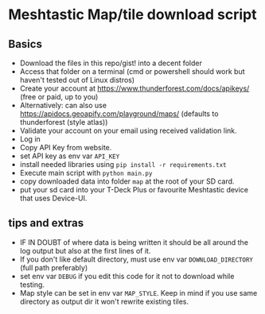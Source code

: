 # Meshtastic Map/tile download script

## Basics
- Download the files in this repo/gist! into a decent folder
- Access that folder on a terminal (cmd or powershell should work but haven't tested out of Linux distros)
- Create your account at https://www.thunderforest.com/docs/apikeys/ (free or paid, up to you)
- Alternatively: can also use https://apidocs.geoapify.com/playground/maps/ (defaults to thunderforest (style atlas))
- Validate your account on your email using received validation link.
- Log in
- Copy API Key from website.
- set API key as env var `API_KEY`
- install needed libraries using `pip install -r requirements.txt`
- Execute main script with `python main.py`
- copy downloaded data into folder `map` at the root of your SD card.
- put your sd card into your T-Deck Plus or favourite Meshtastic device that uses Device-UI.

## tips and extras
- IF IN DOUBT of where data is being written it should be all around the log output but also at the first lines of it.
- If you don't like default directory, must use env var `DOWNLOAD_DIRECTORY` (full path preferably)
- set env var `DEBUG` if you edit this code for it not to download while testing.
- Map style can be set in env var `MAP_STYLE`. Keep in mind if you use same directory as output dir it won't rewrite existing tiles.

